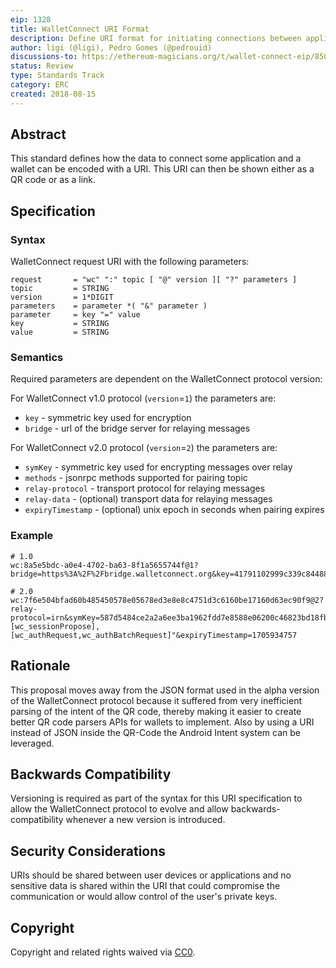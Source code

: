```yaml
---
eip: 1328
title: WalletConnect URI Format
description: Define URI format for initiating connections between applications and wallets
author: ligi (@ligi), Pedro Gomes (@pedrouid)
discussions-to: https://ethereum-magicians.org/t/wallet-connect-eip/850
status: Review
type: Standards Track
category: ERC
created: 2018-08-15
---
```


## Abstract

This standard defines how the data to connect some application and a wallet can be encoded with a URI. This URI can then be shown either as a QR code or as a link.

## Specification

### Syntax

WalletConnect request URI with the following parameters:

    request       = "wc" ":" topic [ "@" version ][ "?" parameters ]
    topic         = STRING
    version       = 1*DIGIT
    parameters    = parameter *( "&" parameter )
    parameter     = key "=" value
    key           = STRING
    value         = STRING

### Semantics

Required parameters are dependent on the WalletConnect protocol version:

For WalletConnect v1.0 protocol (`version`=`1`) the parameters are:

- `key` - symmetric key used for encryption
- `bridge` - url of the bridge server for relaying messages

For WalletConnect v2.0 protocol (`version`=`2`) the parameters are:

- `symKey` - symmetric key used for encrypting messages over relay
- `methods` - jsonrpc methods supported for pairing topic
- `relay-protocol` - transport protocol for relaying messages
- `relay-data` - (optional) transport data for relaying messages
- `expiryTimestamp` - (optional) unix epoch in seconds when pairing expires

### Example

```
# 1.0
wc:8a5e5bdc-a0e4-4702-ba63-8f1a5655744f@1?bridge=https%3A%2F%2Fbridge.walletconnect.org&key=41791102999c339c844880b23950704cc43aa840f3739e365323cda4dfa89e7a

# 2.0
wc:7f6e504bfad60b485450578e05678ed3e8e8c4751d3c6160be17160d63ec90f9@2?relay-protocol=irn&symKey=587d5484ce2a2a6ee3ba1962fdd7e8588e06200c46823bd18fbd67def96ad303&methods=[wc_sessionPropose],[wc_authRequest,wc_authBatchRequest]"&expiryTimestamp=1705934757
```

## Rationale

This proposal moves away from the JSON format used in the alpha version of the WalletConnect protocol because it suffered from very inefficient parsing of the intent of the QR code, thereby making it easier to create better QR code parsers APIs for wallets to implement. Also by using a URI instead of JSON inside the QR-Code the Android Intent system can be leveraged.

## Backwards Compatibility

Versioning is required as part of the syntax for this URI specification to allow the WalletConnect protocol to evolve and allow backwards-compatibility whenever a new version is introduced.

## Security Considerations

URIs should be shared between user devices or applications and no sensitive data is shared within the URI that could compromise the communication or would allow control of the user's private keys.

## Copyright

Copyright and related rights waived via [CC0](../LICENSE.md).
